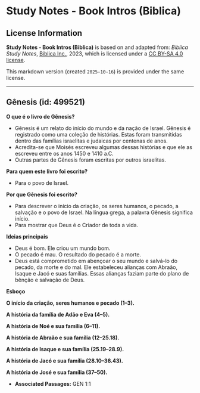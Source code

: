 # Study Notes - Book Intros (Biblica)

## License Information

**Study Notes - Book Intros (Biblica)** is based on and adapted from: _Biblica Study Notes_, [Biblica Inc.](https://www.biblica.com/), 2023, which is licensed under a [CC BY-SA 4.0 license](https://creativecommons.org/licenses/by-sa/4.0/legalcode.en).

This markdown version (created `2025-10-16`) is provided under the same license.



--------------------------------

## Gênesis (id: 499521)

**O que é o livro de Gênesis?**

* Gênesis é um relato do início do mundo e da nação de Israel. Gênesis é registrado como uma coleção de histórias. Estas foram transmitidas dentro das famílias israelitas e judaicas por centenas de anos.
* Acredita\-se que Moisés escreveu algumas dessas histórias e que ele as escreveu entre os anos 1450 e 1410 a.C.
* Outras partes de Gênesis foram escritas por outros israelitas.

**Para quem este livro foi escrito?**

* Para o povo de Israel.

**Por que Gênesis foi escrito?**

* Para descrever o início da criação, os seres humanos, o pecado, a salvação e o povo de Israel. Na língua grega, a palavra Gênesis significa início.
* Para mostrar que Deus é o Criador de toda a vida.

**Ideias principais**

* Deus é bom. Ele criou um mundo bom.
* O pecado é mau. O resultado do pecado é a morte.
* Deus está comprometido em abençoar o seu mundo e salvá\-lo do pecado, da morte e do mal. Ele estabeleceu alianças com Abraão, Isaque e Jacó e suas famílias. Essas alianças faziam parte do plano de bênção e salvação de Deus.

**Esboço**

**O início da criação, seres humanos e pecado (1–3\).**

**A história da família de Adão e Eva (4–5\).**

**A história de Noé e sua família (6–11\).**

**A história de Abraão e sua família (12–25\.18\).**

**A história de Isaque e sua família (25\.19–28\.9\).**

**A história de Jacó e sua família (28\.10–36\.43\).**

**A história de José e sua família (37–50\).**

* **Associated Passages:** GEN 1:1

